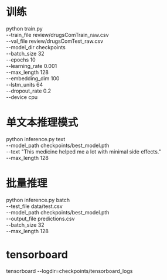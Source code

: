 # 训练
python train.py \
    --train_file review/drugsComTrain_raw.csv \
    --val_file review/drugsComTest_raw.csv \
    --model_dir checkpoints \
    --batch_size 32 \
    --epochs 10 \
    --learning_rate 0.001 \
    --max_length 128 \
    --embedding_dim 100 \
    --lstm_units 64 \
    --dropout_rate 0.2 \
    --device cpu

# 单文本推理模式
python inference.py text \
    --model_path checkpoints/best_model.pth \
    --text "This medicine helped me a lot with minimal side effects." \
    --max_length 128


# 批量推理
python inference.py batch \
    --test_file data/test.csv \
    --model_path checkpoints/best_model.pth \
    --output_file predictions.csv \
    --batch_size 32 \
    --max_length 128

# tensorboard
tensorboard --logdir=checkpoints/tensorboard_logs